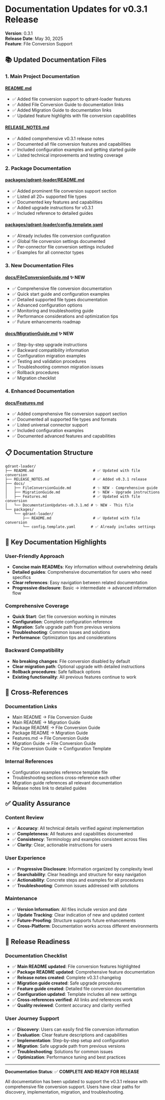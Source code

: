 # Documentation Updates for v0.3.1 Release

**Version**: 0.3.1  
**Release Date**: May 30, 2025  
**Feature**: File Conversion Support

## 📚 Updated Documentation Files

### 1. Main Project Documentation

#### [README.md](../README.md)

- ✅ Added file conversion support to qdrant-loader features
- ✅ Added File Conversion Guide to documentation links
- ✅ Added Migration Guide to documentation links
- ✅ Updated feature highlights with file conversion capabilities

#### [RELEASE_NOTES.md](../RELEASE_NOTES.md)

- ✅ Added comprehensive v0.3.1 release notes
- ✅ Documented all file conversion features and capabilities
- ✅ Included configuration examples and getting started guide
- ✅ Listed technical improvements and testing coverage

### 2. Package Documentation

#### [packages/qdrant-loader/README.md](../packages/qdrant-loader/README.md)

- ✅ Added prominent file conversion support section
- ✅ Listed all 20+ supported file types
- ✅ Documented key features and capabilities
- ✅ Added upgrade instructions for v0.3.1
- ✅ Included reference to detailed guides

#### [packages/qdrant-loader/config.template.yaml](../packages/qdrant-loader/config.template.yaml)

- ✅ Already includes file conversion configuration
- ✅ Global file conversion settings documented
- ✅ Per-connector file conversion settings included
- ✅ Examples for all connector types

### 3. New Documentation Files

#### [docs/FileConversionGuide.md](./FileConversionGuide.md) ✨ NEW

- ✅ Comprehensive file conversion documentation
- ✅ Quick start guide and configuration examples
- ✅ Detailed supported file types documentation
- ✅ Advanced configuration options
- ✅ Monitoring and troubleshooting guide
- ✅ Performance considerations and optimization tips
- ✅ Future enhancements roadmap

#### [docs/MigrationGuide.md](./MigrationGuide.md) ✨ NEW

- ✅ Step-by-step upgrade instructions
- ✅ Backward compatibility information
- ✅ Configuration migration examples
- ✅ Testing and validation procedures
- ✅ Troubleshooting common migration issues
- ✅ Rollback procedures
- ✅ Migration checklist

### 4. Enhanced Documentation

#### [docs/Features.md](./Features.md)

- ✅ Added comprehensive file conversion support section
- ✅ Documented all supported file types and formats
- ✅ Listed universal connector support
- ✅ Included configuration examples
- ✅ Documented advanced features and capabilities

## 📋 Documentation Structure

```
qdrant-loader/
├── README.md                           # ✅ Updated with file conversion
├── RELEASE_NOTES.md                    # ✅ Added v0.3.1 release
├── docs/
│   ├── FileConversionGuide.md          # ✨ NEW - Comprehensive guide
│   ├── MigrationGuide.md               # ✨ NEW - Upgrade instructions
│   ├── Features.md                     # ✅ Updated with file conversion
│   └── DocumentationUpdates-v0.3.1.md # ✨ NEW - This file
└── packages/
    └── qdrant-loader/
        ├── README.md                   # ✅ Updated with file conversion
        └── config.template.yaml       # ✅ Already includes settings
```

## 🎯 Key Documentation Highlights

### User-Friendly Approach

- **Concise main READMEs**: Key information without overwhelming details
- **Detailed guides**: Comprehensive documentation for users who need specifics
- **Clear references**: Easy navigation between related documentation
- **Progressive disclosure**: Basic → intermediate → advanced information flow

### Comprehensive Coverage

- **Quick Start**: Get file conversion working in minutes
- **Configuration**: Complete configuration reference
- **Migration**: Safe upgrade path from previous versions
- **Troubleshooting**: Common issues and solutions
- **Performance**: Optimization tips and considerations

### Backward Compatibility

- **No breaking changes**: File conversion disabled by default
- **Clear migration path**: Optional upgrade with detailed instructions
- **Rollback procedures**: Safe fallback options
- **Existing functionality**: All previous features continue to work

## 🔗 Cross-References

### Documentation Links

- Main README → File Conversion Guide
- Main README → Migration Guide
- Package README → File Conversion Guide
- Package README → Migration Guide
- Features.md → File Conversion Guide
- Migration Guide → File Conversion Guide
- File Conversion Guide → Configuration Template

### Internal References

- Configuration examples reference template file
- Troubleshooting sections cross-reference each other
- Migration guide references all relevant documentation
- Release notes link to detailed guides

## ✅ Quality Assurance

### Content Review

- ✅ **Accuracy**: All technical details verified against implementation
- ✅ **Completeness**: All features and capabilities documented
- ✅ **Consistency**: Terminology and examples consistent across files
- ✅ **Clarity**: Clear, actionable instructions for users

### User Experience

- ✅ **Progressive Disclosure**: Information organized by complexity level
- ✅ **Searchability**: Clear headings and structure for easy navigation
- ✅ **Actionability**: Concrete steps and examples for all procedures
- ✅ **Troubleshooting**: Common issues addressed with solutions

### Maintenance

- ✅ **Version Information**: All files include version and date
- ✅ **Update Tracking**: Clear indication of new and updated content
- ✅ **Future-Proofing**: Structure supports future enhancements
- ✅ **Cross-Platform**: Documentation works across different environments

## 🚀 Release Readiness

### Documentation Checklist

- ✅ **Main README updated**: File conversion features highlighted
- ✅ **Package README updated**: Comprehensive feature documentation
- ✅ **Release notes created**: Complete v0.3.1 changelog
- ✅ **Migration guide created**: Safe upgrade procedures
- ✅ **Feature guide created**: Detailed file conversion documentation
- ✅ **Configuration updated**: Template includes all new settings
- ✅ **Cross-references verified**: All links and references work
- ✅ **Quality reviewed**: Content accuracy and clarity verified

### User Journey Support

- ✅ **Discovery**: Users can easily find file conversion information
- ✅ **Evaluation**: Clear feature descriptions and capabilities
- ✅ **Implementation**: Step-by-step setup and configuration
- ✅ **Migration**: Safe upgrade path from previous versions
- ✅ **Troubleshooting**: Solutions for common issues
- ✅ **Optimization**: Performance tuning and best practices

---

**Documentation Status**: ✅ **COMPLETE AND READY FOR RELEASE**

All documentation has been updated to support the v0.3.1 release with comprehensive file conversion support. Users have clear paths for discovery, implementation, migration, and troubleshooting.
